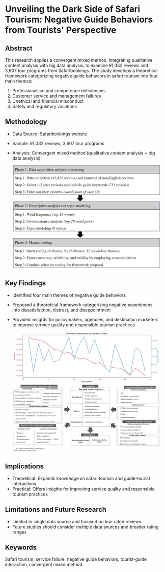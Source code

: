 # Unveiling the Dark Side of Safari Tourism: Negative Guide Behaviors from Tourists' Perspective

## Abstract
This research applies a convergent mixed method, integrating qualitative content analysis with big data analysis, to examine 91,032 reviews and 3,607 tour programs from Safaribookings. The study develops a theoretical framework categorizing negative guide behaviors in safari tourism into four main themes:

1. Professionalism and competence deficiencies
2. Customer service and management failures
3. Unethical and financial misconduct
4. Safety and regulatory violations

## Methodology
- Data Source: Safaribookings website
- Sample: 91,032 reviews, 3,607 tour programs
- Analysis: Convergent mixed method (qualitative content analysis + big data analysis)

  <img src="https://github.com/WineGrasshopper/Unveiling_the_dark_side_of_safari_tourism/blob/0e5e5152ea79f091383bbee230299977b87d97e3/Figure/Fig.2..jpg?raw=true" alt="Figure 2" width="600"/>

## Key Findings
- Identified four main themes of negative guide behaviors
- Proposed a theoretical framework categorizing negative experiences into dissatisfaction, distrust, and disappointment
- Provided insights for policymakers, agencies, and destination marketers to improve service quality and responsible tourism practices

  ![Figure 3](https://github.com/WineGrasshopper/Unveiling_the_dark_side_of_safari_tourism/blob/0e5e5152ea79f091383bbee230299977b87d97e3/Figure/Fig.3..jpg?raw=true)
  ![Figure 5](https://github.com/WineGrasshopper/Unveiling_the_dark_side_of_safari_tourism/blob/0e5e5152ea79f091383bbee230299977b87d97e3/Figure/Fig.5..jpg?raw=true)


## Implications
- Theoretical: Expands knowledge on safari tourism and guide-tourist interactions
- Practical: Offers insights for improving service quality and responsible tourism practices

## Limitations and Future Research
- Limited to single data source and focused on low-rated reviews
- Future studies should consider multiple data sources and broader rating ranges

## Keywords
Safari tourism, service failure, negative guide behaviors, tourist-guide interaction, convergent mixed method
